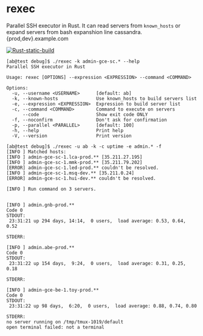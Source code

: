 # rexec
Parallel SSH executor in Rust. It can read servers from `known_hosts` or expand servers from bash expanshion line cassandra.{prod,dev}.example.com

[![Rust-static-build](https://github.com/house-of-vanity/rexec/actions/workflows/release.yml/badge.svg)](https://github.com/house-of-vanity/rexec/actions/workflows/release.yml)

```shell
[ab@test debug]$ ./rexec -k admin-gce-sc.* --help
Parallel SSH executor in Rust

Usage: rexec [OPTIONS] --expression <EXPRESSION> --command <COMMAND>

Options:
  -u, --username <USERNAME>      [default: ab]
  -k, --known-hosts              Use known_hosts to build servers list
  -e, --expression <EXPRESSION>  Expression to build server list
  -c, --command <COMMAND>        Command to execute on servers
      --code                     Show exit code ONLY
  -f, --noconfirm                Don't ask for confirmation
  -p, --parallel <PARALLEL>      [default: 100]
  -h, --help                     Print help
  -V, --version                  Print version
```

```shell
[ab@test debug]$ ./rexec -u ab -k -c uptime -e admin.* -f
[INFO ] Matched hosts:
[INFO ] admin-gce-sc-1.lca-prod.** [35.211.27.195]
[INFO ] admin-gce-sc-1.mmk-prod.** [35.211.79.202]
[ERROR] admin-gce-sc-1.led-prod.** couldn't be resolved.
[INFO ] admin-gce-sc-1.msq-dev.** [35.211.0.24]
[ERROR] admin-gce-sc-1.hui-dev.** couldn't be resolved.
    
[INFO ] Run command on 3 servers.


[INFO ] admin.gnb-prod.**
Code 0 
STDOUT:                                                    
 23:31:21 up 294 days, 14:14,  0 users,  load average: 0.53, 0.64, 0.52

STDERR:
                                                                                                                       
[INFO ] admin.abe-prod.**
Code 0 
STDOUT:                                                    
 23:31:22 up 154 days,  9:24,  0 users,  load average: 0.31, 0.25, 0.18
                                                           
STDERR:

[INFO ] admin-gce-be-1.toy-prod.**
Code 0                                                     
STDOUT:
 23:31:22 up 98 days,  6:20,  0 users,  load average: 0.88, 0.74, 0.80
                             
STDERR:
no server running on /tmp/tmux-1019/default                                                                            
open terminal failed: not a terminal
```
